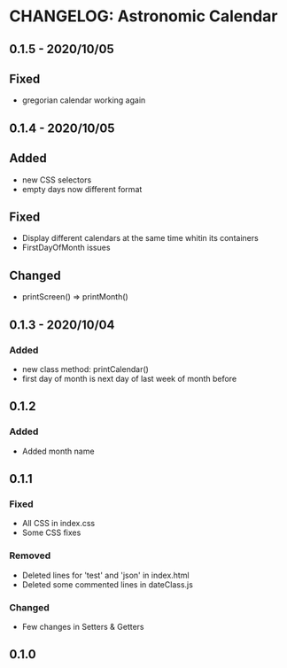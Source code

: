 # CHANGELOG: Astronomic Calendar
## 0.1.5 - 2020/10/05
 ## Fixed
  - gregorian calendar working again
## 0.1.4 - 2020/10/05
 ## Added
  - new CSS selectors
  - empty days now different format
## Fixed
 - Display different calendars at the same time whitin its containers
 - FirstDayOfMonth issues
## Changed
 - printScreen() => printMonth()
## 0.1.3 - 2020/10/04
 ### Added
  - new class method: printCalendar()
  - first day of month is next day of last week of month before
## 0.1.2
 ### Added
 - Added month name
## 0.1.1
### Fixed
 - All CSS in index.css
 - Some CSS fixes
### Removed
 - Deleted lines for 'test' and 'json' in index.html
 - Deleted some commented lines in dateClass.js
### Changed
 - Few changes in Setters & Getters
## 0.1.0